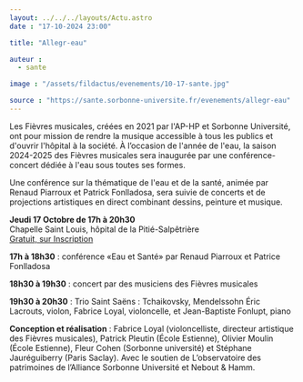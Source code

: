 ```yaml
---
layout: ../../../layouts/Actu.astro
date : "17-10-2024 23:00"

title: "Allegr-eau"

auteur :
  - sante

image : "/assets/fildactus/evenements/10-17-sante.jpg"

source : "https://sante.sorbonne-universite.fr/evenements/allegr-eau"
---
```


Les Fièvres musicales, créées en 2021 par l'AP-HP et Sorbonne Université, ont pour mission de rendre la musique accessible à tous les publics et d'ouvrir l'hôpital à la société. À l’occasion de l'année de l'eau, la saison 2024-2025 des Fièvres musicales sera inaugurée par une conférence-concert dédiée à l'eau sous toutes ses formes.

Une conférence sur la thématique de l'eau et de la santé, animée par Renaud Piarroux et Patrick Fonlladosa, sera suivie de concerts et de projections artistiques en direct combinant dessins, peinture et musique.

__Jeudi 17 Octobre de 17h à 20h30__  
Chapelle Saint Louis, hôpital de la Pitié-Salpêtrière  
[Gratuit, sur Inscription](https://www.billetweb.fr/allegr-eau)

__17h à 18h30__ : conférence «Eau et Santé» par Renaud Piarroux et Patrice Fonlladosa

__18h30 à 19h30__ : concert par des musiciens des Fièvres musicales

__19h30 à 20h30__ : Trio Saint Saëns : Tchaikovsky, Mendelssohn
Éric Lacrouts, violon, Fabrice Loyal, violoncelle, et Jean-Baptiste Fonlupt, piano

__Conception et réalisation__ : Fabrice Loyal (violoncelliste, directeur artistique des Fièvres musicales), Patrick Pleutin (École Estienne), Olivier Moulin (École Estienne), Fleur Cohen (Sorbonne université) et Stéphane Jauréguiberry (Paris Saclay). Avec le soutien de L’observatoire des patrimoines de l’Alliance Sorbonne Université et Nebout & Hamm.